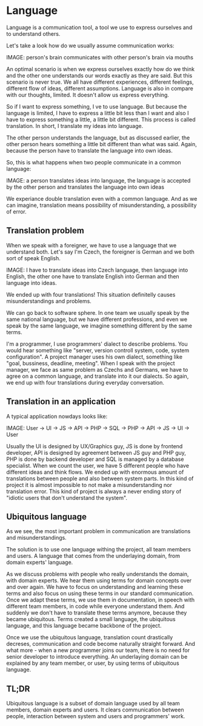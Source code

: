 # Language

Language is a communication tool, a tool we use to express ourselves and to understand others.

Let's take a look how do we usually assume communication works:

IMAGE: person's brain communicates with other person's brain via mouths

An optimal scenario is when we express ourselves exactly how do we think and the other one understands our words exactly as they are said.
But this scenario is never true. We all have different experiences, different feelings, different flow of ideas, different assumptions.
Language is also in compare with our thoughts, limited. It doesn't allow us express everything.

So if I want to express something, I ve to use language. But because the language is limited, I have to express a little bit less than I want and also I have to express something a little, a little bit different. This process is called translation. In short, I translate my ideas into language.

The other person understands the language, but as discussed earlier, the other person hears something a little bit different than what was said.
Again, because the person have to translate the language into own ideas.

So, this is what happens when two people communicate in a common language:

IMAGE: a person translates ideas into language, the language is accepted by the other person and translates the language into own ideas

We experiance double translation even with a common language. And as we can imagine, translation means possibility of misunderstanding, a possibility of error.

## Translation problem

When we speak with a foreigner, we have to use a language that we understand both.
Let's say I'm Czech, the foreigner is German and we both sort of speak English.

IMAGE: I have to translate ideas into Czech language, then language into English, the other one have to translate English into German and then language into ideas.

We ended up with four translations! This situation definitelly causes misunderstandings and problems.

We can go back to software sphere. In one team we usually speak by the same national language, but we have different professions, and even we speak by the same language, we imagine something different by the same terms.

I'm a programmer, I use programmers' dialect to describe problems. You would hear something like "server, version controll system, code, system configuration".
A project manager uses his own dialect, something like "goal, bussiness, deadline, meeting". When I speak with the project manager, we face as same problem as Czechs and Germans, we have to agree on a common language, and translate into it our dialects. So again, we end up with four translations during everyday conversation.

## Translation in an application

A typical application nowdays looks like:

IMAGE: User -> UI -> JS -> API -> PHP -> SQL -> PHP -> API -> JS -> UI -> User

Usually the UI is designed by UX/Graphics guy, JS is done by frontend developer, API is designed by agreement between JS guy and PHP guy, PHP is done by backend developer and SQL is managed by a database specialist. When we count the user, we have 5 different people who have different ideas and think flows. We ended up with enormous amount of translations between people and also between system parts. In this kind of project it is almost impossible to not make a misunderstanding nor translation error. This kind of project is always a never ending story of "idiotic users that don't understand the system".

## Ubiquitous language

As we see, the most important problem in communication are translations and misunderstandings.

The solution is to use one language withing the project, all team members and users. A language that comes from the underlaying domain, from domain experts' language.

As we discuss problems with people who really understands the domain, with domain experts. We hear them using terms for domain concepts over and over again. We have to focus on understanding and learning these terms and also focus on using these terms in our standard communication. Once we adapt these terms, we use them in documentation, in speech with different team members, in code while everyone understand them. And suddenly we don't have to translate these terms anymore, because they became ubiquitous. Terms created a small language, the ubiquitous language, and this language became backbone of the project.

Once we use the ubiquitous language, translation count drastically decreses, communication and code become naturally straight forward. And what more - when a new programmer joins our team, there is no need for senior developer to introduce everything. An underlaying domain can be explained by any team member, or user, by using terms of ubiquitous language.

## TL;DR

Ubiquitous language is a subset of domain language used by all team members, domain experts and users. It clears communication between people, interaction between system and users and programmers' work.
